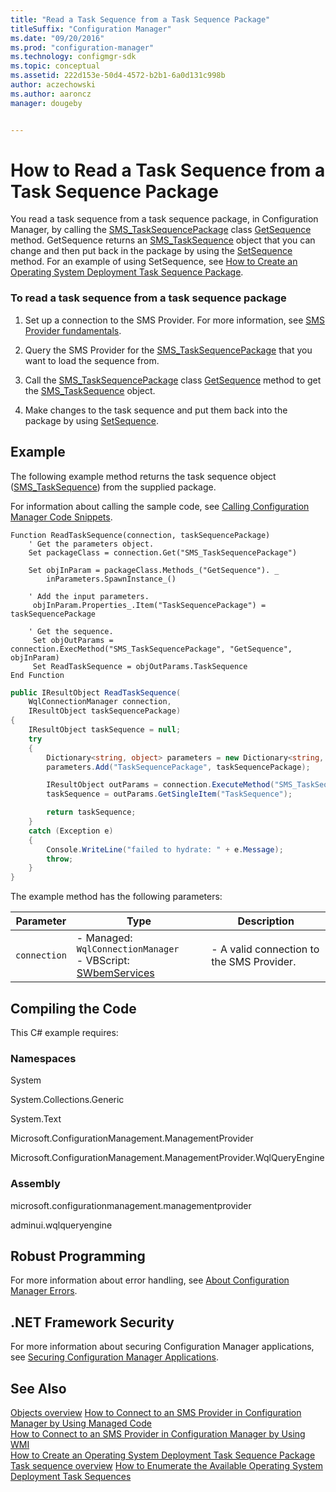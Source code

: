 ```yaml
---
title: "Read a Task Sequence from a Task Sequence Package"
titleSuffix: "Configuration Manager"
ms.date: "09/20/2016"
ms.prod: "configuration-manager"
ms.technology: configmgr-sdk
ms.topic: conceptual
ms.assetid: 222d153e-50d4-4572-b2b1-6a0d131c998b
author: aczechowski
ms.author: aaroncz
manager: dougeby


---
```

# How to Read a Task Sequence from a Task Sequence Package
You read a task sequence from a task sequence package, in Configuration Manager, by calling the [SMS_TaskSequencePackage](../../develop/reference/osd/sms_tasksequencepackage-server-wmi-class.md) class [GetSequence](../../develop/reference/osd/getsequence-method-in-class-sms_tasksequencepackage.md) method. GetSequence returns an [SMS_TaskSequence](../../develop/reference/osd/sms_tasksequence-server-wmi-class.md) object that you can change and then put back in the package by using the [SetSequence](../../develop/reference/osd/setsequence-method-in-class-sms_tasksequencepackage.md) method. For an example of using SetSequence, see [How to Create an Operating System Deployment Task Sequence Package](../../develop/osd/how-to-create-an-operating-system-deployment-task-sequence-package.md).  

### To read a task sequence from a task sequence package  

1.  Set up a connection to the SMS Provider. For more information, see [SMS Provider fundamentals](../core/understand/sms-provider-fundamentals.md).  

2.  Query the SMS Provider for the [SMS_TaskSequencePackage](../../develop/reference/osd/sms_tasksequencepackage-server-wmi-class.md) that you want to load the sequence from.  

3.  Call the [SMS_TaskSequencePackage](../../develop/reference/osd/sms_tasksequencepackage-server-wmi-class.md) class [GetSequence](../../develop/reference/osd/getsequence-method-in-class-sms_tasksequencepackage.md) method to get the [SMS_TaskSequence](../../develop/reference/osd/sms_tasksequence-server-wmi-class.md) object.  

4.  Make changes to the task sequence and put them back into the package by using [SetSequence](../../develop/reference/osd/setsequence-method-in-class-sms_tasksequencepackage.md).  

## Example  
 The following example method returns the task sequence object ([SMS_TaskSequence](../../develop/reference/osd/sms_tasksequence-server-wmi-class.md)) from the supplied package.  

 For information about calling the sample code, see [Calling Configuration Manager Code Snippets](../../develop/core/understand/calling-code-snippets.md).  

```vbs  
Function ReadTaskSequence(connection, taskSequencePackage)  
    ' Get the parameters object.  
    Set packageClass = connection.Get("SMS_TaskSequencePackage")  

    Set objInParam = packageClass.Methods_("GetSequence"). _  
        inParameters.SpawnInstance_()  

    ' Add the input parameters.  
     objInParam.Properties_.Item("TaskSequencePackage") =  taskSequencePackage  

    ' Get the sequence.  
     Set objOutParams = connection.ExecMethod("SMS_TaskSequencePackage", "GetSequence", objInParam)  
     Set ReadTaskSequence = objOutParams.TaskSequence  
End Function  
```  

```c#  
public IResultObject ReadTaskSequence(  
    WqlConnectionManager connection,   
    IResultObject taskSequencePackage)  
{  
    IResultObject taskSequence = null;  
    try  
    {  
        Dictionary<string, object> parameters = new Dictionary<string, object>();  
        parameters.Add("TaskSequencePackage", taskSequencePackage);  

        IResultObject outParams = connection.ExecuteMethod("SMS_TaskSequencePackage", "GetSequence", parameters);  
        taskSequence = outParams.GetSingleItem("TaskSequence");  

        return taskSequence;  
    }  
    catch (Exception e)  
    {  
        Console.WriteLine("failed to hydrate: " + e.Message);  
        throw;  
    }  
}  

```  

 The example method has the following parameters:  

|Parameter|Type|Description|  
|---------------|----------|-----------------|  
|`connection`|-   Managed: `WqlConnectionManager`<br />-   VBScript: [SWbemServices](https://msdn.microsoft.com/library/aa393854.aspx)|-   A valid connection to the SMS Provider.|  

## Compiling the Code  
 This C# example requires:  

### Namespaces  
 System  

 System.Collections.Generic  

 System.Text  

 Microsoft.ConfigurationManagement.ManagementProvider  

 Microsoft.ConfigurationManagement.ManagementProvider.WqlQueryEngine  

### Assembly  
 microsoft.configurationmanagement.managementprovider  

 adminui.wqlqueryengine  

## Robust Programming  
 For more information about error handling, see [About Configuration Manager Errors](../../develop/core/understand/about-configuration-manager-errors.md).  

## .NET Framework Security  
 For more information about securing Configuration Manager applications, see [Securing Configuration Manager Applications](../../develop/core/understand/securing-configuration-manager-applications.md).  

## See Also  
 [Objects overview](../core/understand/configuration-manager-objects-overview.md)
 [How to Connect to an SMS Provider in Configuration Manager by Using Managed Code](../../develop/core/understand/how-to-connect-to-an-sms-provider-by-using-managed-code.md)   
 [How to Connect to an SMS Provider in Configuration Manager  by Using WMI](../../develop/core/understand/how-to-connect-to-an-sms-provider-in-configuration-manager-by-using-wmi.md)   
 [How to Create an Operating System Deployment Task Sequence Package](../../develop/osd/how-to-create-an-operating-system-deployment-task-sequence-package.md)   
 [Task sequence overview](operating-system-deployment-task-sequences-overview.md)
 [How to Enumerate the Available Operating System Deployment Task Sequences](../../develop/osd/how-to-enumerate-the-available-operating-system-deployment-task-sequences.md)
